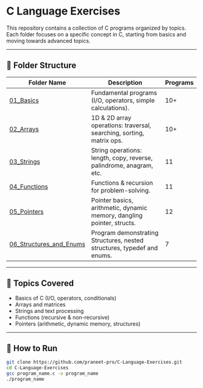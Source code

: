 # C Language Exercises  

This repository contains a collection of C programs organized by topics.  
Each folder focuses on a specific concept in C, starting from basics and moving towards advanced topics.  

---

## 📂 Folder Structure  

| Folder Name | Description | Programs |
|-------------|-------------|-----------|
| [01_Basics](01_Basics/README.md) | Fundamental programs (I/O, operators, simple calculations). | 10+ |
| [02_Arrays](02_Arrays/README.md) | 1D & 2D array operations: traversal, searching, sorting, matrix ops. | 10+ |
| [03_Strings](03_Strings/README.md) | String operations: length, copy, reverse, palindrome, anagram, etc. | 11 |
| [04_Functions](04_Functions/README.md) | Functions & recursion for problem-solving. | 11 |
| [05_Pointers](05_Pointers/README.md) | Pointer basics, arithmetic, dynamic memory, dangling pointer, structs. | 12 |
| [06_Structures_and_Enums](06_Structures_and_Enums/README.md) |Program demonstrating Structures, nested structures, typedef and enums. | 7 |

---

## 🚀 Topics Covered  

- Basics of C (I/O, operators, conditionals)  
- Arrays and matrices  
- Strings and text processing  
- Functions (recursive & non-recursive)  
- Pointers (arithmetic, dynamic memory, structures)  

---

## 📌 How to Run  

```bash
git clone https://github.com/praneet-pro/C-Language-Exercises.git
cd C-Language-Exercises
gcc program_name.c -o program_name
./program_name
